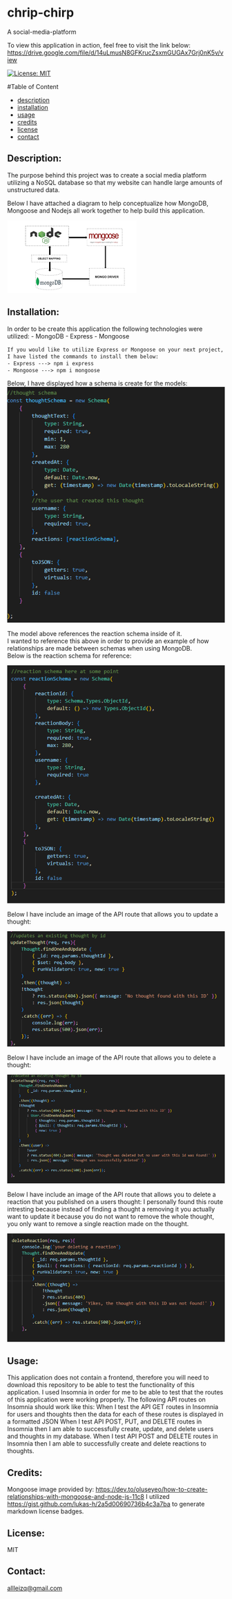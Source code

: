 # chrip-chirp
A social-media-platform

To view this application in action, feel free to visit the link below:
https://drive.google.com/file/d/14uLmusN8GFKrucZsxmGUGAx7Grj0nK5v/view

[![License: MIT](https://img.shields.io/badge/License-MIT-yellow.svg)](https://opensource.org/licenses/MIT)

  #Table of Content
  - [description](#Description)
  - [installation](#Installation)
  - [usage](#Usage)
  - [credits](#Credits)
  - [license](#License)
  - [contact](#Contact)

  ## Description:
  The purpose behind this project was to create a social media platform utilizing a NoSQL database so that my website can handle large amounts of unstructured data. 

 
  Below I have attached a diagram to help conceptualize how MongoDB, Mongoose and Nodejs all work together to help build this application. 

   ![alt text](./images/diagram.png)

  ## Installation:
  In order to be create this application the following technologies were utilized:
    - MongoDB 
    - Express 
    - Mongoose 

    If you would like to utilize Express or Mongoose on your next project, I have listed the commands to install them below: 
    - Express ---> npm i express
    - Mongoose ---> npm i mongoose

  Below, I have displayed how a schema is create for the models:
  ![alt text](./images/thought%20schema.png)

  The model above references the reaction schema inside of it.  
  I wanted to reference this above in order to provide an example of how relationships are made between schemas when using MongoDB.  
  Below is the reaction schema for reference:

  ![alt text](./images/reaction%20schema.png)

  Below I have include an image of the API route that allows you to update a thought:

  ![alt text](./images/update%20thought.png)

  Below I have include an image of the API route that allows you to delete a thought:

  ![alt text](./images/delete%20thought.png )

  Below I have include an image of the API route that allows you to delete a reaction that you published on a users thought:
  I personally found this route intresting because instead of finding a thought a removing it you actually want to update it because you do not want to remove the whole thought, you only want to remove a single reaction made on the thought.
  
  ![alt text](./images/delete%20reaction.png)



  ## Usage:
  This application does not contain a frontend, therefore you will need to download this repository to be able to test the functionality of this application. I used Insomnia in order for me to be able to test that the routes of this application were working properly.
  The following API routes on Insomnia should work like this: 
  When I test the API GET routes in Insomnia for users and thoughts then the data for each of these routes is displayed in a formatted JSON
  When I test API POST, PUT, and DELETE routes in Insomnia then I am able to successfully create, update, and delete users and thoughts in my database.
  When I test API POST and DELETE routes in Insomnia then I am able to successfully create and delete reactions to thoughts. 
 

  ## Credits:
  Mongoose image provided by: https://dev.to/oluseyeo/how-to-create-relationships-with-mongoose-and-node-js-11c8
  I utilized https://gist.github.com/lukas-h/2a5d00690736b4c3a7ba to generate markdown license badges.

 
  ## License:
  MIT 

  ## Contact:
  allleizq@gmail.com